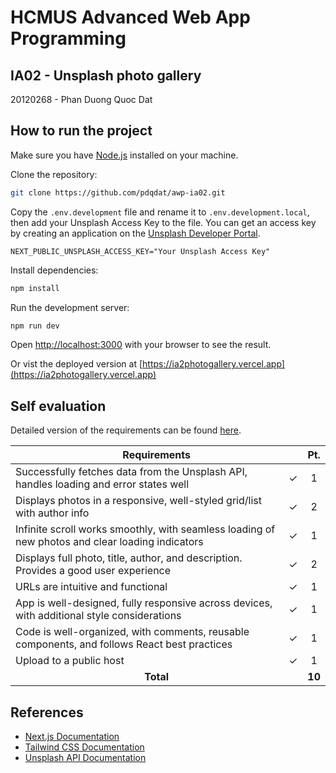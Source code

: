 # HCMUS Advanced Web App Programming

## IA02 - Unsplash photo gallery

20120268 - Phan Duong Quoc Dat

## How to run the project

Make sure you have [Node.js](https://nodejs.org/en/download/) installed on your machine.

Clone the repository:

```bash
git clone https://github.com/pdqdat/awp-ia02.git
```

Copy the `.env.development` file and rename it to `.env.development.local`, then add your Unsplash Access Key to the file. You can get an access key by creating an application on the [Unsplash Developer Portal](https://unsplash.com/developers).

```env
NEXT_PUBLIC_UNSPLASH_ACCESS_KEY="Your Unsplash Access Key"
```

Install dependencies:

```bash
npm install
```

Run the development server:

```bash
npm run dev
```

Open [http://localhost:3000](http://localhost:3000) with your browser to see the result.

Or vist the deployed version at [https://ia2photogallery.vercel.app](https://ia2photogallery.vercel.app)

## Self evaluation

Detailed version of the requirements can be found [here](https://docs.google.com/document/d/1jxr3Eg1oELl_M7IfWUfXFyGBTM1gkZlIQEY4z2IhOjA/edit).

<table>
    <thead>
        <tr>
            <th colspan=2>Requirements</th>
            <th>Pt.</th>
        </tr>
    </thead>
    <tbody >
        <tr>
            <td>Successfully fetches data from the Unsplash API, handles loading and error states well</td>
            <td>&check;</td>
            <td align=center>1</td>
        </tr>
        <tr>
            <td>Displays photos in a responsive, well-styled grid/list with author info</td>
            <td>&check;</td>
            <td align=center>2</td>
        </tr>
        <tr>
            <td>Infinite scroll works smoothly, with seamless loading of new photos and clear loading indicators</td>
            <td>&check;</td>
            <td align=center>1</td>
        </tr>
        <tr>
            <td>Displays full photo, title, author, and description. Provides a good user experience</td>
            <td>&check;</td>
            <td align=center>2</td>
        </tr>
        <tr>
            <td>URLs are intuitive and functional</td>
            <td>&check;</td>
            <td align=center>1</td>
        </tr>
        <tr>
            <td>App is well-designed, fully responsive across devices, with additional style considerations</td>
            <td>&check;</td>
            <td align=center>1</td>
        </tr>
        <tr>
            <td>Code is well-organized, with comments, reusable components, and follows React best practices</td>
            <td>&check;</td>
            <td align=center>1</td>
        </tr>
        <tr>
            <td>Upload to a public host</td>
            <td>&check;</td>
            <td align=center>1</td>
        </tr>
        <tr>
            <td colspan=2 align=center><strong>Total</strong></td>
            <td align=center><strong>10</strong></td>
        </tr>
    </tbody>
</table>

## References

-   [Next.js Documentation](https://nextjs.org/docs)
-   [Tailwind CSS Documentation](https://tailwindcss.com/docs)
-   [Unsplash API Documentation](https://unsplash.com/documentation)
